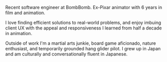 Recent software engineer at BombBomb. Ex-Pixar animator with 6 years in film and animation. 

I love finding efficient solutions to real-world problems, and enjoy imbuing client UX with the appeal and responsiveness I learned from half a decade in animation. 

Outside of work I'm a martial arts junkie, board game aficionado, nature enthusiast, and temporarily grounded hang glider pilot. I grew up in Japan and am culturally and conversationally fluent in Japanese.

<!---
rgdonovan/rgdonovan is a ✨ special ✨ repository because its `README.md` (this file) appears on your GitHub profile.
You can click the Preview link to take a look at your changes.
--->
